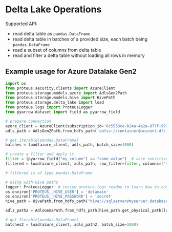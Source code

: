 # Delta Lake Operations

Supported API:
- read delta table as `pandas.DataFrame`
- read delta table in batches of a provided size, each batch being `pandas.DataFrame`
- read a subset of columns from delta table
- read and filter a delta table without loading all rows in memory

## Example usage for Azure Datalake Gen2

```python
import os
from proteus.security.clients import AzureClient
from proteus.storage.models.azure import AdlsGen2Path
from proteus.storage.models.hive import HivePath
from proteus.storage.delta_lake import load
from proteus.logs import ProteusLogger
from pyarrow.dataset import field as pyarrow_field

# prepare connection
azure_client = AzureClient(subscription_id='6c5538ce-b24a-4e2a-877f-979ad71287ff')
adls_path = AdlsGen2Path.from_hdfs_path('abfss://container@account.dfs.core.windows.net/path/to/my/table')

# get Iterable[pandas.DataFrame]
batches = load(azure_client, adls_path, batch_size=1000)

# create a filter and apply it
filter = (pyarrow_field("my_column") == "some-value")  # case sensitive!
filtered = load(azure_client, adls_path, row_filter=filter, columns=["my_column", "my_other_column"])

# filtered is of type pandas.DataFrame

# using with Hive paths
logger: ProteusLogger  # review proteus.logs readme to learn how to construct a logger instance
os.environ['PROTEUS__HIVE_USER'] = 'delamain'
os.environ['PROTEUS__HIVE_PASSWORD'] = 'secret'
hive_path = HivePath.from_hdfs_path("hive://sqlserver@myserver.database.windows.net:1433/sparkdatalake/bronze/bronze_table")

adls_path2 = AdlsGen2Path.from_hdfs_path(hive_path.get_physical_path(logger=logger))

# get Iterable[pandas.DataFrame]
batches2 = load(azure_client, adls_path2, batch_size=1000)
```